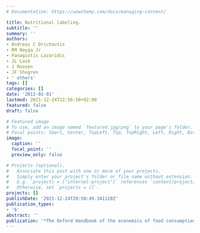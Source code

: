 ```yaml
---
# Documentation: https://wowchemy.com/docs/managing-content/

title: Nutritional labeling.
subtitle: ''
summary: ''
authors:
- Andreas C Drichoutis
- RM Nayga Jr
- Panagiotis Lazaridis
- JL Lusk
- J Roosen
- JF Shogren
- ' others'
tags: []
categories: []
date: '2011-01-01'
lastmod: 2021-12-24T22:50:50+02:00
featured: false
draft: false

# Featured image
# To use, add an image named `featured.jpg/png` to your page's folder.
# Focal points: Smart, Center, TopLeft, Top, TopRight, Left, Right, BottomLeft, Bottom, BottomRight.
image:
  caption: ''
  focal_point: ''
  preview_only: false

# Projects (optional).
#   Associate this post with one or more of your projects.
#   Simply enter your project's folder or file name without extension.
#   E.g. `projects = ["internal-project"]` references `content/project/deep-learning/index.md`.
#   Otherwise, set `projects = []`.
projects: []
publishDate: '2021-12-24T20:50:49.341120Z'
publication_types:
- '6'
abstract: ''
publication: '*The Oxford Handbook of the economics of food consumption and policy*'
---
```

